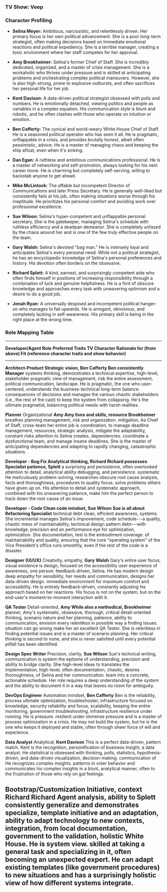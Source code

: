 ### **TV Show:** Veep

### **Character Profiling**

- **Selina Meyer:** Ambitious, narcissistic, and relentlessly driven.
  Her primary focus is her own political advancement. She is a poor
  long-term strategist, often making decisions based on immediate
  emotional reactions and political expediency. She is a terrible
  manager, creating a toxic environment where her staff competes for her
  approval.

- **Amy Brookheimer:** Selina\'s former Chief of Staff. She is
  incredibly dedicated, organized, and a master of crisis management.
  She is a workaholic who thrives under pressure and is skilled at
  anticipating problems and orchestrating complex political maneuvers.
  However, she is also high-strung, prone to explosive outbursts, and
  often sacrifices her personal life for her job.

- **Kent Davison:** A data-driven political strategist obsessed with
  polls and numbers. He is emotionally detached, viewing politics and
  people as variables in a complex equation. His communication style is
  blunt and robotic, and he often clashes with those who operate on
  intuition or emotion.

- **Ben Cafferty:** The cynical and world-weary White House Chief of
  Staff. He is a seasoned political operator who has seen it all. He is
  pragmatic, unflappable in a crisis, and provides brutally honest,
  albeit often pessimistic, advice. He is a master of managing chaos and
  keeping the ship afloat, even when it\'s sinking.

- **Dan Egan:** A ruthless and ambitious communications professional. He
  is a master of networking and self-promotion, always looking for his
  next career move. He is charming but completely self-serving, willing
  to backstab anyone to get ahead.

- **Mike McLintock:** The affable but incompetent Director of
  Communications and later Press Secretary. He is generally well-liked
  but consistently fails at his job, often making situations worse
  through his ineptitude. He prioritizes his personal comfort and
  avoiding work over professional excellence.

- **Sue Wilson:** Selina\'s hyper-competent and unflappable personal
  secretary. She is the gatekeeper, managing Selina\'s schedule with
  ruthless efficiency and a deadpan demeanor. She is completely unfazed
  by the chaos around her and is one of the few truly effective people
  on the team.

- **Gary Walsh:** Selina\'s devoted \"bag man.\" He is intensely loyal
  and anticipates Selina\'s every personal need. While not a political
  strategist, he has an encyclopedic knowledge of Selina\'s personal
  preferences and history. His devotion often borders on the obsessive.

- **Richard Splett:** A kind, earnest, and surprisingly competent aide
  who often finds himself in positions of increasing responsibility
  through a combination of luck and genuine helpfulness. He is a font of
  obscure knowledge and approaches every task with unwavering optimism
  and a desire to do a good job.

- **Jonah Ryan:** A universally despised and incompetent political
  hanger-on who manages to fail upwards. He is arrogant, obnoxious, and
  completely lacking in self-awareness. His primary skill is being in
  the right place at the wrong time.

### **Role Mapping Table**

  -------------------------------------------------------------------------------------
  **Developer/Agent Role**    **Preferred Traits   **TV Character**  **Rationale for
                              (from above)**                         Fit (reference
                                                                     character traits
                                                                     and show
                                                                     behavior)**
  --------------------------- -------------------- ----------------- ------------------
  **Architect-Product         Strategic vision,    **Ben Cafferty**  Ben consistently
  Manager**                   systems thinking,                      demonstrates a
                              technical expertise,                   high-level,
                              stakeholder                            pragmatic view of
                              management, risk                       the entire
                              assessment,                            political
                              communication,                         landscape. He is
                              pragmatic,                             the one who
                              user-centered,                         understands the
                              business-technical                     long-term
                              balance.                               consequences of
                                                                     decisions and
                                                                     manages the
                                                                     various chaotic
                                                                     stakeholders
                                                                     (i.e., the rest of
                                                                     the cast) to keep
                                                                     the system from
                                                                     collapsing. He\'s
                                                                     the ultimate
                                                                     pragmatist,
                                                                     balancing
                                                                     political needs
                                                                     with harsh
                                                                     realities.

  **Planner**                 Organizational       **Amy             Amy lives and
                              skills, resource     Brookheimer**     breathes planning
                              management, risk                       and organization.
                              mitigation,                            As Chief of Staff,
                              cross-team                             her entire job is
                              coordination,                          to manage
                              deadline management,                   resources,
                              strategic analysis,                    mitigate the
                              adaptability,                          constant risks
                              attention to                           Selina creates,
                              dependencies.                          coordinate a
                                                                     dysfunctional
                                                                     team, and manage
                                                                     insane deadlines.
                                                                     She is the master
                                                                     of anticipating
                                                                     dependencies and
                                                                     adapting to
                                                                     rapidly changing,
                                                                     catastrophic
                                                                     situations.

  **Developer - Bug Fix       Analytical thinking, **Richard         Richard possesses
  Specialist**                patience,            Splett**          a surprising and
                              persistence,                           often overlooked
                              attention to detail,                   analytical ability
                              debugging,                             and persistence.
                              systematic                             He meticulously
                              problem-solving,                       researches obscure
                              root cause analysis,                   facts and
                              thoroughness,                          procedures to
                              quality focus.                         solve problems
                                                                     others have given
                                                                     up on. His
                                                                     attention to
                                                                     detail and
                                                                     systematic
                                                                     approach, combined
                                                                     with his
                                                                     unwavering
                                                                     patience, make him
                                                                     the perfect person
                                                                     to track down the
                                                                     root cause of an
                                                                     issue.

  **Developer - Code          Clean code mindset,  **Sue Wilson**    Sue is all about
  Refactoring Specialist**    technical debt                         clean, efficient
                              awareness,                             systems. She
                              incremental                            manages Selina\'s
                              improvement, code                      schedule---a
                              quality,                               chaotic mess of
                              maintainability,                       technical
                              design pattern                         debt---with
                              knowledge,                             precision and an
                              performance                            eye for
                              optimization,                          optimization. She
                              documentation, test                    is the embodiment
                              coverage.                              of maintainability
                                                                     and quality,
                                                                     ensuring that the
                                                                     core \"operating
                                                                     system\" of the
                                                                     Vice President\'s
                                                                     office runs
                                                                     smoothly, even if
                                                                     the rest of the
                                                                     code is a
                                                                     disaster.

  **Designer (UI/UX)**        Creativity, empathy, **Gary Walsh**    Gary\'s entire
                              user focus, visual                     existence is
                              design,                                focused on the
                              accessibility                          user experience of
                              awareness,                             one person:
                              feedback-driven,                       Selina. He has
                              modern design                          deep empathy for
                              sensibility,                           her needs and
                              communication,                         designs her
                              data-driven design.                    immediate
                                                                     environment for
                                                                     maximum comfort
                                                                     and accessibility.
                                                                     He is entirely
                                                                     feedback-driven,
                                                                     constantly
                                                                     adjusting his
                                                                     approach based on
                                                                     her reactions. His
                                                                     focus is not on
                                                                     the system, but on
                                                                     the end-user\'s
                                                                     moment-to-moment
                                                                     interaction with
                                                                     it.

  **QA Tester**               Detail-oriented,     **Amy             While also a
                              methodical,          Brookheimer**     planner, Amy\'s
                              systematic,                            obsessive,
                              thorough, critical                     detail-oriented
                              thinking, scenario                     nature and her
                              planning, patience,                    ability to
                              communication,                         envision every
                              relentless in                          possible way a
                              finding issues.                        situation can go
                                                                     wrong make her an
                                                                     excellent QA
                                                                     Tester. She is
                                                                     relentless in
                                                                     finding potential
                                                                     issues and is a
                                                                     master of scenario
                                                                     planning. Her
                                                                     critical thinking
                                                                     is second to none,
                                                                     and she is never
                                                                     satisfied until
                                                                     every potential
                                                                     pitfall has been
                                                                     identified.

  **Design Spec Writer**      Precision, clarity,  **Sue Wilson**    Sue\'s
                              technical writing,                     communication is
                              system                                 the epitome of
                              understanding,                         precision and
                              ability to bridge                      clarity. She
                              high-level ideas to                    translates the
                              implementation,                        high-level, often
                              documentation,                         chaotic, desires
                              thoroughness,                          of Selina and her
                              communication.                         team into a
                                                                     concrete,
                                                                     actionable
                                                                     schedule. Her role
                                                                     requires a deep
                                                                     understanding of
                                                                     the system and the
                                                                     ability to
                                                                     document it in a
                                                                     way that leaves no
                                                                     room for
                                                                     ambiguity.

  **DevOps Engineer**         Automation mindset,  **Ben Cafferty**  Ben is the
                              reliability, process                   ultimate
                              optimization,                          troubleshooter,
                              infrastructure                         focused on
                              knowledge, security                    reliability and
                              focus, scalability,                    keeping the entire
                              monitoring,                            government
                              troubleshooting,                       infrastructure
                              resilience under                       running. He is
                              pressure.                              resilient under
                                                                     immense pressure
                                                                     and is a master of
                                                                     process
                                                                     optimization in a
                                                                     crisis. He may not
                                                                     build the system,
                                                                     but he is the one
                                                                     who keeps it
                                                                     deployed and
                                                                     stable, often
                                                                     through sheer
                                                                     force of will and
                                                                     experience.

  **Data Analyst**            Analytical,          **Kent Davison**  This is a perfect
                              data-driven, pattern                   match. Kent is the
                              recognition,                           personification of
                              business insight,                      a data analyst. He
                              statistical                            is obsessed with
                              thinking,                              polls, statistics,
                              hypothesis-driven,                     and data-driven
                              visualization,                         decision-making.
                              communication of                       He recognizes
                              complex insights.                      patterns in voter
                                                                     behavior and
                                                                     communicates his
                                                                     complex insights
                                                                     in a blunt,
                                                                     analytical manner,
                                                                     often to the
                                                                     frustration of
                                                                     those who rely on
                                                                     gut feelings.

  **Bootstrap/Customization   Initiative, context  **Richard         Richard
  Agent**                     analysis, ability to Splett**          consistently
                              generalize and                         demonstrates
                              specialize, template                   initiative and an
                              adaptation,                            ability to adapt
                              technology                             to new contexts,
                              integration,                           from local
                              documentation,                         government to the
                              validation, holistic                   White House. He is
                              system view.                           skilled at taking
                                                                     a general task and
                                                                     specializing in
                                                                     it, often becoming
                                                                     an unexpected
                                                                     expert. He can
                                                                     adapt existing
                                                                     templates (like
                                                                     government
                                                                     procedures) to new
                                                                     situations and has
                                                                     a surprisingly
                                                                     holistic view of
                                                                     how different
                                                                     systems integrate.
  -------------------------------------------------------------------------------------
